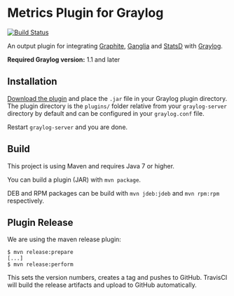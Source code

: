 Metrics Plugin for Graylog
==========================

[![Build Status](https://travis-ci.org/Graylog2/graylog-plugin-metrics.svg)](https://travis-ci.org/Graylog2/graylog-plugin-metrics)

An output plugin for integrating [Graphite](http://graphite.readthedocs.org), [Ganglia](http://ganglia.info) and [StatsD](https://github.com/etsy/statsd) with [Graylog](https://www.graylog.org).

**Required Graylog version:** 1.1 and later

## Installation

[Download the plugin](https://github.com/Graylog2/graylog-plugin-metrics/releases)
and place the `.jar` file in your Graylog plugin directory. The plugin directory
is the `plugins/` folder relative from your `graylog-server` directory by default
and can be configured in your `graylog.conf` file.

Restart `graylog-server` and you are done.

## Build

This project is using Maven and requires Java 7 or higher.

You can build a plugin (JAR) with `mvn package`.

DEB and RPM packages can be build with `mvn jdeb:jdeb` and `mvn rpm:rpm` respectively.

## Plugin Release

We are using the maven release plugin:

```
$ mvn release:prepare
[...]
$ mvn release:perform
```

This sets the version numbers, creates a tag and pushes to GitHub. TravisCI will build the release artifacts and upload to GitHub automatically.
